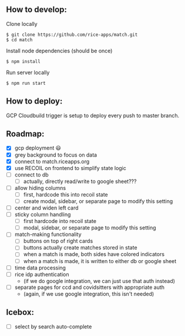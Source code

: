 ## How to develop:

Clone locally
```
$ git clone https://github.com/rice-apps/match.git
$ cd match
```

Install node dependencies (should be once)
```
$ npm install
```

Run server locally
```
$ npm run start
```

## How to deploy:

GCP Cloudbuild trigger is setup to deploy every push to master branch.

## Roadmap:

- [x] gcp deployment 😃
- [x] grey background to focus on data
- [x] connect to match.riceapps.org
- [x] use RECOIL on frontend to simplify state logic
- [ ] connect to db
  - [ ] actually, directly read/write to google sheet??? 
- [ ] allow hiding columns
  - [ ] first, hardcode this into recoil state
  - [ ] create modal, sidebar, or separate page to modify this setting
- [ ] center and widen left card
- [ ] sticky column handling
  - [ ] first hardcode into recoil state
  - [ ] modal, sidebar, or separate page to modify this setting
- [ ] match-making functionality
  - [ ] buttons on top of right cards
  - [ ] buttons actually create matches stored in state
  - [ ] when a match is made, both sides have colored indicators
  - [ ] when a match is made, it is written to either db or google sheet
- [ ] time data processing
- [ ] rice idp authentication 
  - (if we do google integration, we can just use that auth instead)
- [ ] separate pages for ccd and covidsitters with appropriate auth 
  - (again, if we use google integration, this isn't needed)

## Icebox:
- [ ] select by search auto-complete
